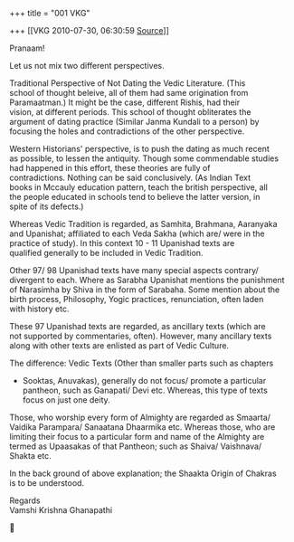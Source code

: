 +++
title = "001 VKG"

+++
[[VKG	2010-07-30, 06:30:59 [Source](https://groups.google.com/g/bvparishat/c/mzuom9kJZs4)]]



Pranaam!  
  
Let us not mix two different perspectives.  
  
Traditional Perspective of Not Dating the Vedic Literature. (This  
school of thought beleive, all of them had same origination from  
Paramaatman.) It might be the case, different Rishis, had their  
vision, at different periods. This school of thought obliterates the  
argument of dating practice (Similar Janma Kundali to a person) by  
focusing the holes and contradictions of the other perspective.  
  
Western Historians' perspective, is to push the dating as much recent  
as possible, to lessen the antiquity. Though some commendable studies  
had happened in this effort, these theories are fully of  
contradictions. Nothing can be said conclusively. (As Indian Text  
books in Mccauly education pattern, teach the british perspective, all  
the people educated in schools tend to believe the latter version, in  
spite of its defects.)  
  
Whereas Vedic Tradition is regarded, as Samhita, Brahmana, Aaranyaka  
and Upanishat; affiliated to each Veda Sakha (which are/ were in the  
practice of study). In this context 10 - 11 Upanishad texts are  
qualified generally to be included in Vedic Tradition.  
  
Other 97/ 98 Upanishad texts have many special aspects contrary/  
divergent to each. Where as Sarabha Upanishat mentions the punishment  
of Narasimha by Shiva in the form of Sarabaha. Some mention about the  
birth process, Philosophy, Yogic practices, renunciation, often laden  
with history etc.  
  
These 97 Upanishad texts are regarded, as ancillary texts (which are  
not supported by commentaries, often). However, many ancillary texts  
along with other texts are enlisted as part of Vedic Culture.  
  
The difference: Vedic Texts (Other than smaller parts such as chapters  
- Sooktas, Anuvakas), generally do not focus/ promote a particular  
pantheon, such as Ganapati/ Devi etc. Whereas, this type of texts  
focus on just one deity.  
  
Those, who worship every form of Almighty are regarded as Smaarta/  
Vaidika Parampara/ Sanaatana Dhaarmika etc. Whereas those, who are  
limiting their focus to a particular form and name of the Almighty are  
termed as Upaasakas of that Pantheon; such as Shaiva/ Vaishnava/  
Shakta etc.  
  
In the back ground of above explanation; the Shaakta Origin of Chakras  
is to be understood.  
  
Regards  
Vamshi Krishna Ghanapathi  



